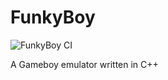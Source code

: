 # FunkyBoy

![FunkyBoy CI](https://github.com/kremi151/FunkyBoy/workflows/FunkyBoy%20CI/badge.svg)

A Gameboy emulator written in C++
